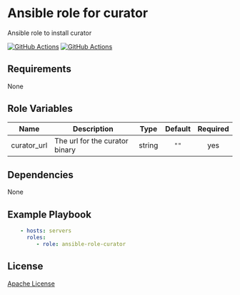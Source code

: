 Ansible role for curator
========================

Ansible role to install curator

[![GitHub Actions](https://github.com/mongodb-ansible-roles/ansible-role-curator/workflows/Molecule%20Test/badge.svg)](https://github.com/mongodb-ansible-roles/ansible-role-curator/actions?query=workflow%3A%22Molecule+Test%22)
[![GitHub Actions](https://github.com/mongodb-ansible-roles/ansible-role-curator/workflows/Release/badge.svg)](https://github.com/mongodb-ansible-roles/ansible-role-curator/actions?query=workflow%3A%22Release%22)

Requirements
------------

None

Role Variables
--------------

| Name | Description | Type | Default | Required |
|------|-------------|:----:|:-------:|:--------:|
| curator\_url | The url for the curator binary | string | `""` | yes |

Dependencies
------------

None

Example Playbook
----------------

```yaml
    - hosts: servers
      roles:
         - role: ansible-role-curator
```

License
-------

[Apache License](LICENSE)
